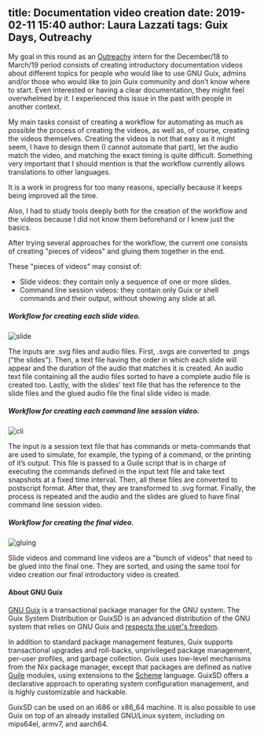 title: Documentation video creation
date: 2019-02-11 15:40
author: Laura Lazzati
tags: Guix Days, Outreachy
---
My goal in this round as an [Outreachy](https://www.outreachy.org/)
intern for the December/18 to March/19 period consists of creating introductory documentation videos
about different topics for people who would like to use GNU Guix,
admins and/or those who would like to join Guix community and don’t
know where to start. Even interested or having a clear documentation, they
might feel overwhelmed by it. I experienced this issue in the past with people in another context.

My main tasks consist of creating a workflow for
automating as much as possible the process of creating the videos, as well as,
of course, creating the videos themselves. Creating the videos is not that easy
as it might seem, I have to design them (I cannot automate that part), let
the audio match the video, and matching the exact timing is quite difficult.
Something very important that I should mention is that the workflow currently
allows translations to other languages.

It is a work in progress for too many reasons, specially because it keeps
being improved all the time.

Also, I had to study tools deeply both for the creation of the workflow and the videos
because I did not know them beforehand or I knew just the basics.

After trying several approaches for the workflow, the current one consists of
creating "pieces of videos" and gluing them together in the end.

These "pieces of videos" may consist of:
- Slide videos: they contain only a sequence of one or more slides.
- Command line session videos: they contain only Guix or shell commands and
their output, without showing any slide at all.

##### Workflow for creating each slide video.

![slide](https://git.savannah.gnu.org/cgit/guix/guix-artwork.git/tree/website/static/blog/img/outreachy-2019-outreachy-2019-slide-video.png)

The inputs are .svg files and audio files.
First, .svgs are converted to .pngs ("the slides").
Then, a text file having the order in which each slide will
appear and the duration of the audio that matches it is created.
An audio text file containing all the audio files sorted to
have a complete audio file is created too.
Lastly, with the slides' text file that has the reference to the slide files
and the glued audio file the final slide video is made.

##### Workflow for creating each command line session video.

![cli](https://git.savannah.gnu.org/cgit/guix/guix-artwork.git/tree/website/static/blog/img/outreachy-2019-outreachy-2019-cli-video.png)

The input is a session text file that has commands or meta-commands that
are used to simulate, for example, the typing of a command, or the printing of
it’s output.
This file is passed to a Guile script that is in charge of executing the
commands defined in the input text file and take text snapshots at a fixed time
 interval. Then, all these files are converted to postscript format. After
that, they are transformed to .svg format. Finally, the process is repeated and
the audio and the slides are glued to have final command line session video.

##### Workflow for creating the final video.

![gluing](https://git.savannah.gnu.org/cgit/guix/guix-artwork.git/tree/website/static/blog/img/outreachy-2019-outreachy-2019-gluing-video.png)

Slide videos and command line videos are a "bunch of videos"
that need to be glued into the final one. They are sorted, and using the
same tool for video creation our final introductory video is created.

#### About GNU Guix

[GNU Guix](https://www.gnu.org/software/guix) is a transactional package
manager for the GNU system. The Guix System Distribution or GuixSD is
an advanced distribution of the GNU system that relies on GNU Guix and
[respects the user's
freedom](https://www.gnu.org/distros/free-system-distribution-guidelines.html).

In addition to standard package management features, Guix supports
transactional upgrades and roll-backs, unprivileged package management,
per-user profiles, and garbage collection.  Guix uses low-level
mechanisms from the Nix package manager, except that packages are
defined as native [Guile](https://www.gnu.org/software/guile) modules,
using extensions to the [Scheme](http://schemers.org) language.  GuixSD
offers a declarative approach to operating system configuration
management, and is highly customizable and hackable.

GuixSD can be used on an i686 or x86_64 machine.  It is also possible to
use Guix on top of an already installed GNU/Linux system, including on
mips64el, armv7, and aarch64.
